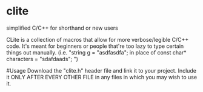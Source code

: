 # clite
simplified C/C++ for shorthand or new users 

CLite is a collection of macros that allow for more verbose/legible C/C++ code.
It's meant for beginners or people that're too lazy to type certain things out manually. (i.e. "string g = "asdfasdfa"; in place of const char* characters = "sdafdaads"; ")

#Usage
Download the "clite.h" header file and link it to your project.
Include it ONLY AFTER EVERY OTHER FILE in any files in which you may wish to use it.
